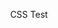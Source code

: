 <div align="center">
<p align="center">
    <p>CSS Test</p>
    <a target="_blank" href="https://css-test-nine.vercel.app/"></a>
  </p>
  </div>

